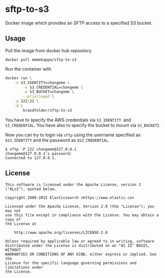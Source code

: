 # sftp-to-s3

Docker image which provides an SFTP access to a specified S3 bucket.

## Usage

Pull the image from docker hub repository 

    docker pull emmekappa/sftp-to-s3

Run the container with 
```sh
docker run \
	-e S3_IDENTITY=changeme \
    	-e S3_CREDENTIAL=changeme \
    	-e S3_BUCKET=changeme \
    	--privileged \
	-p 222:22 \
	-d \
    	brandfolder/sftp-to-s3 
```

You have to specify the AWS credentials via `S3_IDENTITY `and `S3_CREDENTIAL`.
You have also to specify the bucket to mount via `S3_BUCKET`).
 
Now you can try to login via `sftp` using the username specified as `$S3_IDENTITY` and the password as `$S3_CREDENTIAL`.
 
    $ sftp -P 222 changeme@127.0.0.1
    changeme@127.0.0.1's password:
    Connected to 127.0.0.1.
 
## License

    This software is licensed under the Apache License, version 2 ("ALv2"), quoted below.
    
    Copyright 2009-2015 Elasticsearch <https://www.elastic.co>
    
    Licensed under the Apache License, Version 2.0 (the "License"); you may not
    use this file except in compliance with the License. You may obtain a copy of
    the License at
    
        http://www.apache.org/licenses/LICENSE-2.0
    
    Unless required by applicable law or agreed to in writing, software
    distributed under the License is distributed on an "AS IS" BASIS, WITHOUT
    WARRANTIES OR CONDITIONS OF ANY KIND, either express or implied. See the
    License for the specific language governing permissions and limitations under
    the License.
